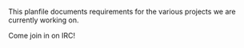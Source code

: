 This planfile documents requirements for the various projects we are currently
working on.

Come join in on IRC!
